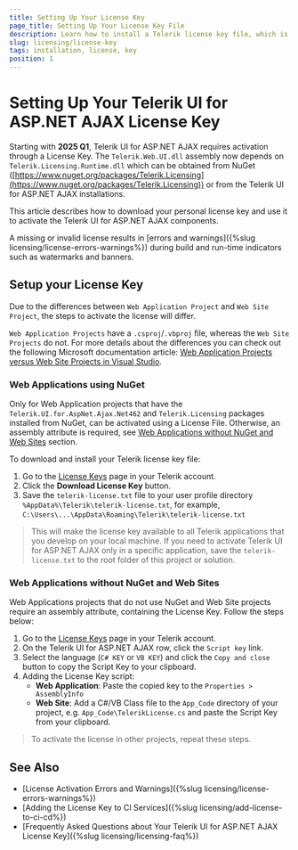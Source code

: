 ```yaml
---
title: Setting Up Your License Key
page_title: Setting Up Your License Key File
description: Learn how to install a Telerik license key file, which is required during application building and deployment.
slug: licensing/license-key
tags: installation, license, key
position: 1
---
```


# Setting Up Your Telerik UI for ASP.NET AJAX License Key

Starting with **2025 Q1**, Telerik UI for ASP.NET AJAX requires activation through a License Key. The `Telerik.Web.UI.dll` assembly now depends on `Telerik.Licensing.Runtime.dll` which can be obtained from NuGet ([https://www.nuget.org/packages/Telerik.Licensing](https://www.nuget.org/packages/Telerik.Licensing)) or from the Telerik UI for ASP.NET AJAX installations.

This article describes how to download your personal license key and use it to activate the Telerik UI for ASP.NET AJAX components.

A missing or invalid license results in [errors and warnings]({%slug licensing/license-errors-warnings%}) during build and run-time indicators such as watermarks and banners.

## Setup your License Key

Due to the differences between `Web Application Project` and `Web Site Project`, the steps to activate the license will differ. 

`Web Application Projects` have a `.csproj`/`.vbproj` file, whereas the `Web Site Projects` do not. For more details about the differences you can check out the following Microsoft documentation article: [Web Application Projects versus Web Site Projects in Visual Studio](https://learn.microsoft.com/en-us/previous-versions/aspnet/dd547590(v=vs.110)?redirectedfrom=MSDN). 

### Web Applications using NuGet

Only for Web Application projects that have the `Telerik.UI.for.AspNet.Ajax.Net462` and `Telerik.Licensing` packages installed from NuGet, can be activated using a License File. Otherwise, an assembly attribute is required, see [Web Applications without NuGet and Web Sites](#web-applications-without-nuget-and-web-sites) section.

To download and install your Telerik license key file:

1. Go to the [License Keys](https://www.telerik.com/account/your-licenses/license-keys) page in your Telerik account.
2. Click the **Download License Key** button.
3. Save the `telerik-license.txt` file to your user profile directory `%AppData%\Telerik\telerik-license.txt`, for example, `C:\Users\...\AppData\Roaming\Telerik\telerik-license.txt`

>This will make the license key available to all Telerik applications that you develop on your local machine. If you need to activate Telerik UI for ASP.NET AJAX only in a specific application, save the `telerik-license.txt` to the root folder of this project or solution.

### Web Applications without NuGet and Web Sites

Web Applications projects that do not use NuGet and Web Site projects require an assembly attribute, containing the License Key. Follow the steps below:

1. Go to the [License Keys](https://www.telerik.com/account/your-licenses/license-keys) page in your Telerik account.
1. On the Telerik UI for ASP.NET AJAX row, click the `Script key` link.
1. Select the language (`C# KEY` or `VB KEY`) and click the `Copy and close` button to copy the Script Key to your clipboard.
1. Adding the License Key script:
    - **Web Application**: Paste the copied key to the `Properties > AssemblyInfo`
    - **Web Site**: Add a C#/VB Class file to the `App_Code` directory of your project, e.g. `App_Code\TelerikLicense.cs` and paste the Script Key from your clipboard.    

>To activate the license in other projects, repeat these steps.

## See Also

* [License Activation Errors and Warnings]({%slug licensing/license-errors-warnings%})
* [Adding the License Key to CI Services]({%slug licensing/add-license-to-ci-cd%})
* [Frequently Asked Questions about Your Telerik UI for ASP.NET AJAX License Key]({%slug licensing/licensing-faq%})
